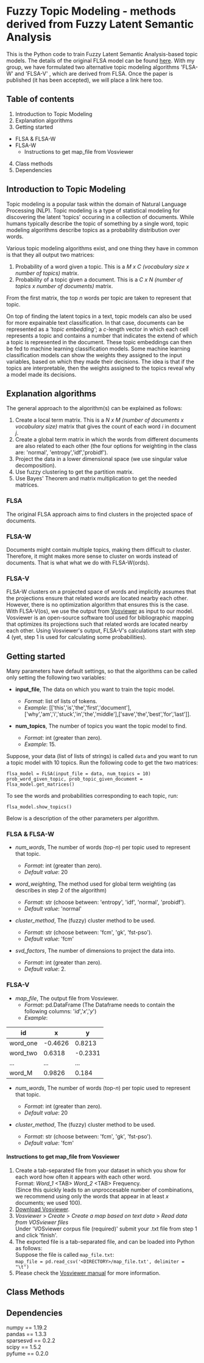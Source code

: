 # Fuzzy Topic Modeling - methods derived from Fuzzy Latent Semantic Analysis
This is the Python code to train Fuzzy Latent Semantic Analysis-based topic models. The details of the original FLSA model can be found [here](https://link.springer.com/article/10.1007/s40815-017-0327-9). With my group, we have formulated two alternative topic modeling algorithms 'FLSA-W' and 'FLSA-V' , which are derived from FLSA. Once the paper is published (it has been accepted), we will place a link here too. 

## Table of contents
1. Introduction to Topic Modeling
2. Explanation algorithms
3. Getting started
  * FLSA & FLSA-W
  * FLSA-W
    * Instructions to get map_file from Vosviewer
4. Class methods
5. Dependencies

## Introduction to Topic Modeling
Topic modeling is a popular task within the domain of Natural Language Processing (NLP). Topic modeling is a type of statistical modeling for discovering the latent 'topics' occuring in a collection of documents. While humans typically describe the topic of something by a single word, topic modeling algorithms describe topics as a probability distribution over words. 

Various topic modeling algorithms exist, and one thing they have in common is that they all output two matrices:
1. Probability of a word given a topic. This is a *M x C (vocabulary size x number of topics)* matrix. 
2. Probability of a topic given a document. This is a *C x  N (number of topics x number of documents)* matrix.

From the first matrix, the top *n* words per topic are taken to represent that topic. 

On top of finding the latent topics in a text, topic models can also be used for more expainable text classification. In that case, documents can be represented as a *'topic embedding'*; a *c*-length vector in which each cell represents a topic and contains a number that indicates the extend of which a topic is represented in the document. These topic embeddings can then be fed to machine learning classification models. Some machine learning classification models can show the weights they assigned to the input variables, based on which they made their decisions. The idea is that if the topics are interpretable, then the weights assigned to the topics reveal why a model made its decisions. 

## Explanation algorithms
The general approach to the algorithm(s) can be explained as follows:

1. Create a local term matrix. This is a *N x M (number of documents x vocabulary size)* matrix that gives the count of each word *i* in document *j*.
2. Create a global term matrix in which the words from different documents are also related to each other (the four options for weighting in the class are: 'normal', 'entropy','idf','probidf'). 
3. Project the data in a lower dimensional space (we use singular value decomposition).
4. Use fuzzy clustering to get the partition matrix.
5. Use Bayes' Theorem and matrix multiplication to get the needed matrices. 

### FLSA
The original FLSA approach aims to find clusters in the projected space of documents. 

### FLSA-W
Documents might contain multiple topics, making them difficult to cluster. Therefore, it might makes more sense to cluster on words instead of documents. That is what what we do with FLSA-W(ords). 

### FLSA-V
FLSA-W clusters on a projected space of words and implicitly assumes that the projections ensure that related words are located nearby each other. However, there is no optimization algorithm that ensures this is the case. With FLSA-V(os), we use the output from [Vosviewer](https://www.vosviewer.com/) as input to our model. Vosviewer is an open-source software tool used for bibliographic mapping that optimizes its projections such that related words are located nearby each other. Using Vosviewer's output, FLSA-V's calculations start with step 4 (yet, step 1 is used for calculating some probabilities). 

## Getting started
Many parameters have default settings, so that the algorithms can be called only setting the following two variables:
* **input_file**, The data on which you want to train the topic model.
    * *Format*: list of lists of tokens.
    * *Example*: [['this','is','the','first','document'],['why','am','i','stuck','in','the','middle'],['save','the','best','for','last']].

* **num_topics**, The number of topics you want the topic model to find. 
    * *Format*: int (greater than zero).
    * *Example*: 15.

Suppose, your data (list of lists of strings) is called `data` and you want to run a topic model with 10 topics. Run the following code to get the two matrices: 

    flsa_model = FLSA(input_file = data, num_topics = 10)
    prob_word_given_topic, prob_topic_given_document = flsa_model.get_matrices()

To see the words and probabilities corresponding to each topic, run:

    flsa_model.show_topics()

Below is a description of the other parameters per algorithm.

### FLSA & FLSA-W
* *num_words*, The number of words (top-*n*) per topic used to represent that topic. 
    * *Format*: int (greater than zero).
    * *Default value*: 20

* *word_weighting*, The method used for global term weighting (as describes in step 2 of the algorithm)
    * *Format*: str (choose between: 'entropy', 'idf', 'normal', 'probidf').
    * *Default value*: 'normal'

* *cluster_method*, The (fuzzy) cluster method to be used.
    * *Format*: str (choose between: 'fcm', 'gk', 'fst-pso').
    * *Default value*: 'fcm'

* *svd_factors*, The number of dimensions to project the data into. 
    * *Format*: int (greater than zero).
    * *Default value*: 2.

### FLSA-V
* *map_file*, The output file from Vosviewer. 
    * *Format*: pd.DataFrame (The Dataframe needs to contain the following columns: '*id*','*x*','*y*')
    * *Example*:  

| id | x | y |
| --- | --- | --- |
| word_one | -0.4626 | 0.8213 |
| word_two | 0.6318 | -0.2331 |
| ... | ... | ... |
| word_M | 0.9826 | 0.184 |


* *num_words*, The number of words (top-*n*) per topic used to represent that topic. 
    * *Format*: int (greater than zero).
    * *Default value*: 20

* *cluster_method*, The (fuzzy) cluster method to be used.
    * *Format*: str (choose between: 'fcm', 'gk', 'fst-pso').
    * *Default value*: 'fcm'

 #### Instructions to get map_file from Vosviewer

 1. Create a tab-separated file from your dataset in which you show for each word how often it appears with each other word. <br>
    Format: *Word_1* \<TAB\> *Word_2* \<TAB\> Frequency.<br>
    (Since this quickly leads to an unproccesable number of combinations, we recommend using only the words that appear in at least *x* documents; we used 100). 
 2. [Download Vosviewer](https://www.vosviewer.com/download). 
 3. *Vosviewer* \> *Create* \> *Create a map based on text data* \> *Read data from VOSviewer files* <br>
    Under 'VOSviewer corpus file (required)' submit your .txt file from step 1 and click 'finish'. 
 4. The exported file is a tab-separated file, and can be loaded into Python as follows: <br>
    Suppose the file is called `map_file.txt`: <br>
    `map_file = pd.read_csv('<DIRECTORY>/map_file.txt', delimiter = "\t")`
 5. Please check the [Vosviewer manual](https://www.vosviewer.com/documentation/Manual_VOSviewer_1.6.8.pdf) for more information. 
 
 ## Class Methods
 
 ## Dependencies
numpy == 1.19.2 <br>
pandas == 1.3.3 <br>
sparsesvd == 0.2.2 <br>
scipy == 1.5.2 <br>
pyfume == 0.2.0 <br>
